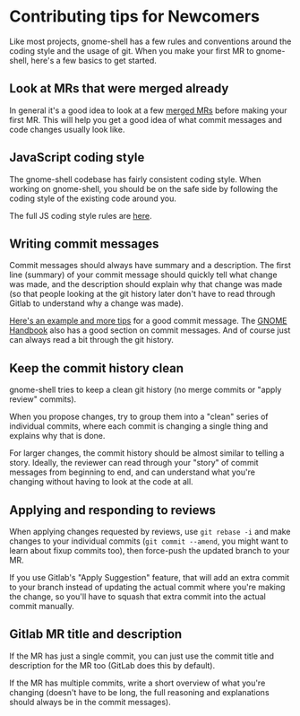 # Contributing tips for Newcomers

Like most projects, gnome-shell has a few rules and conventions around the coding style and the usage of git. When you make your first MR to gnome-shell, here's a few basics to get started.

## Look at MRs that were merged already

In general it's a good idea to look at a few [merged MRs](https://gitlab.gnome.org/GNOME/gnome-shell/-/merge_requests?scope=all&state=merged) before making your first MR. This will help you get a good idea of what commit messages and code changes usually look like. 

## JavaScript coding style

The gnome-shell codebase has fairly consistent coding style. When working on gnome-shell, you should be on the safe side by following the coding style of the existing code around you.

The full JS coding style rules are [here](https://gitlab.gnome.org/GNOME/gnome-shell/-/blob/main/docs/js-coding-style.md).

## Writing commit messages

Commit messages should always have summary and a description. The first line (summary) of your commit message should quickly tell what change was made, and the description should explain why that change was made (so that people looking at the git history later don't have to read through Gitlab to understand why a change was made).

[Here's an example and more tips](https://gitlab.gnome.org/GNOME/gnome-shell/-/blob/main/docs/commit-messages.md#example) for a good commit message. The [GNOME Handbook](https://handbook.gnome.org/development/commit-messages.html) also has a good section on commit messages. And of course just can always read a bit through the git history.

## Keep the commit history clean

gnome-shell tries to keep a clean git history (no merge commits or "apply review" commits).

When you propose changes, try to group them into a "clean" series of individual commits, where each commit is changing a single thing and explains why that is done.

For larger changes, the commit history should be almost similar to telling a story. Ideally, the reviewer can read through your "story" of commit messages from beginning to end, and can understand what you're changing without having to look at the code at all.

## Applying and responding to reviews

When applying changes requested by reviews, use `git rebase -i` and make changes to your individual commits (`git commit --amend`, you might want to learn about fixup commits too), then force-push the updated branch to your MR.

If you use Gitlab's "Apply Suggestion" feature, that will add an extra commit to your branch instead of updating the actual commit where you're making the change, so you'll have to squash that extra commit into the actual commit manually.

## Gitlab MR title and description

If the MR has just a single commit, you can just use the commit title and description for the MR too (GitLab does this by default).

If the MR has multiple commits, write a short overview of what you're changing (doesn't have to be long, the full reasoning and explanations should always be in the commit messages).


